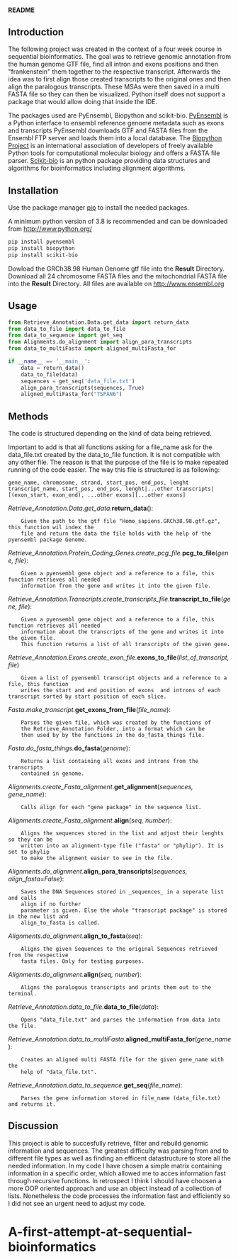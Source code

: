 #### README ####


## Introduction

The following project was created in the context of a four week course in sequential bioinformatics.
The goal was to retrieve genomic annotation from the human genome GTF file, find all
intron and exons positions and then "frankenstein" them together to the respective transcript.
Afterwards the idea was to first align those created transcripts to the original ones and then
align the paralogous transcripts. These MSAs were then saved in a multi FASTA file so they can then be
visualized. Python itself does not support a package that would allow doing that inside the IDE.

The packages used are PyEnsembl, Biopython and scikit-bio.
[PyEnsembl](https://github.com/openvax/pyensembl) is a Python interface to ensembl reference genome metadata 
such as exons and transcripts PyEnsembl downloads GTF and FASTA files from the Ensembl FTP server and loads them into a local
database. The [Biopython Project](https://biopython.org) is an international association of developers of freely available
Python tools for computational molecular biology and offers a FASTA file parser. 
[Scikit-bio](http://scikit-bio.org) is an python package providing data structures and algorithms for bioinformatics
including alignment algorithms.


## Installation

Use the package manager [pip](https://pip.pypa.io/en/stable/) to install the needed packages.

A minimum python version of 3.8 is recommended and can be downloaded from http://www.python.org/

```bash
pip install pyensembl
pip install biopython
pip install scikit-bio 
```

Dowload the GRCh38.98 Human Genome gtf file into the **Result** Directory.
Download all 24 chromosome FASTA files and the mitochondrial FASTA file into the **Result** Directory. All files are available  on http://www.ensembl.org

## Usage

```python
from Retrieve_Annotation.Data.get_data import return_data
from data_to_file import data_to_file
from data_to_sequence import get_seq
from Alignments.do_alignment import align_para_transcripts
from data_to_multiFasta import aligned_multiFasta_for

if __name__ == '__main__':
    data = return_data()                        
    data_to_file(data)                       
    sequences = get_seq('data_file.txt')
    align_para_transcripts(sequences, True)
    aligned_multiFasta_for("TSPAN6")
```


## Methods

The code is structured depending on the kind of data being retrieved.

Important to add is that all functions asking for a file_name ask for the data_file.txt created by the data_to_file function.
It is not compatible with any other file. The reason is that the purpose of the file is to make repeated running of the code
easier.
The way this file is structured is as following:

	gene_name, chromosome, strand, start_pos, end_pos, lenght	transcript_name, start_pos, end_pos, lenght|...other transcripts|	[(exon_start, exon_end), ...other exons][...other exons]

_Retrieve_Annotation.Data.get_data._**return_data**():

        Given the path to the gtf file "Homo_sapiens.GRCh38.98.gtf.gz", this function wil index the
        file and return the data the file holds with the help of the pyensembl package Genome.

_Retrieve_Annotation.Protein_Coding_Genes.create_pcg_file._**pcg_to_file**(_gene, file_):

        Given a pyensembl gene object and a reference to a file, this function retrieves all needed 
        information from the gene and writes it into the given file.


_Retrieve_Annotation.Transcripts.create_transcripts_file._**transcript_to_file**(_gene, file_):

        Given a pyensembl gene object and a reference to a file, this function retrieves all needed 
        information about the transcripts of the gene and writes it into the given file. 
        This function returns a list of all transcripts of the given gene.

_Retrieve_Annotation.Exons.create_exon_file._**exons_to_file**(_list_of_transcript, file_)
        
        Given a list of pyensembl transcript objects and a reference to a file, this function 
        writes the start and end position of exons  and introns of each transcript sorted by start position of each slice. 

_Fasta.make_transcript._**get_exons_from_file**(_file_name_):

        Parses the given file, which was created by the functions of 
        the Retrieve_Annotation Folder, into a format which can be 
        then used by by the functions in the do_fasta_things file.
        
_Fasta.do_fasta_things._**do_fasta**(_genome_):

        Returns a list containing all exons and introns from the transcripts
        contained in genome.

_Alignments.create_Fasta_alignment._**get_alignment**(_sequences, gene_name_):

        Calls align for each "gene package" in the sequence list.

_Alignments.create_Fasta_alignment._**align**(_seq, number_):

        Aligns the sequences stored in the list and adjust their lenghts so they can be
        written into an alignment-type file ("fasta" or "phylip"). It is set to phylip
        to make the alignment easier to see in the file.

_Alignments.do_alignment._**align_para_transcripts**(_sequences, align_fasta=False_):

        Saves the DNA Sequences stored in _sequences_ in a seperate list and calls
        align if no further 
        parameter is given. Else the whole "transcript package" is stored in the new list and 
        align_to_fasta is called.

_Alignments.do_alignment._**align_to_fasta**(_seq_):

        Aligns the given Sequences to the original Sequences retrieved from the respective
        fasta files. Only for testing purposes.


_Alignments.do_alignment._**align**(_seq, number_):

        Aligns the paralogous transcripts and prints them out to the terminal.

_Retrieve_Annotation.data_to_file._**data_to_file**(_data_):

        Opens "data_file.txt" and parses the information from data into the file.

_Retrieve_Annotation.data_to_multiFasta._**aligned_multiFasta_for**(_gene_name_):

        Creates an aligned multi FASTA file for the given gene_name with the 
        help of "data_file.txt".

_Retrieve_Annotation.data_to_sequence._**get_seq**(_file_name_):

        Parses the gene information stored in file_name (data_file.txt) and returns it.
        

## Discussion

This project is able to succesfully retrieve, filter and rebuild genomic information and sequences.
The greatest difficulty was parsing from and to different file types as well as finding an efficent 
datastructure to store all the needed information. In my code I have chosen a simple matrix containing 
information in a specific order, which allowed me to acces information fast through recursive functions. 
In retrospect I think I should have choosen a more OOP oriented approach and use an object instead of a 
collection of lists. Nonetheless the code processes the information fast and efficiently so I did not 
see an urgent need to adjust my code.


# A-first-attempt-at-sequential-bioinformatics
